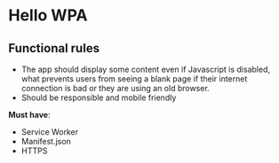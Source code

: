 # Hello WPA

## Functional rules

- The app should display some content even if Javascript is disabled, what prevents users from seeing a blank page if their internet connection is bad or they are using an old browser.
- Should be responsible and mobile friendly

**Must have**:

- Service Worker
- Manifest.json
- HTTPS
